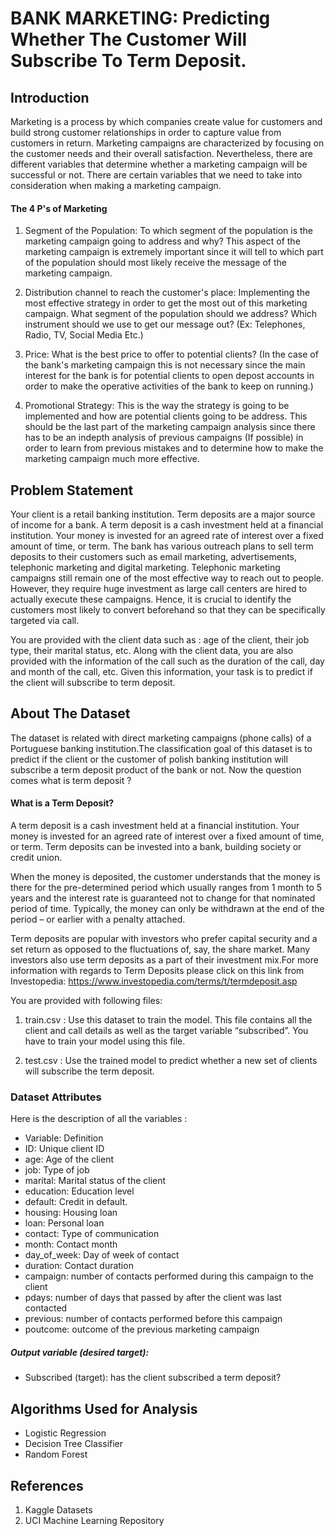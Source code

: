 # BANK MARKETING: Predicting Whether The Customer Will Subscribe To Term Deposit.

## Introduction

Marketing is a process by which companies create value for customers and build strong customer relationships in order to capture value from customers in return.
Marketing campaigns are characterized by focusing on the customer needs and their overall satisfaction. Nevertheless, there are different variables that determine whether a marketing campaign will be successful or not. There are certain variables that we need to take into consideration when making a marketing campaign.

#### The 4 P's of Marketing
1) Segment of the Population: To which segment of the population is the marketing campaign going to address and why? This aspect of the marketing campaign is extremely important since it will tell to which part of the population should most likely receive the message of the marketing campaign.

2) Distribution channel to reach the customer's place: Implementing the most effective strategy in order to get the most out of this marketing campaign. What segment of the population should we address? Which instrument should we use to get our message out? (Ex: Telephones, Radio, TV, Social Media Etc.)

3) Price: What is the best price to offer to potential clients? (In the case of the bank's marketing campaign this is not necessary since the main interest for the bank is for potential clients to open depost accounts in order to make the operative activities of the bank to keep on running.)

4) Promotional Strategy: This is the way the strategy is going to be implemented and how are potential clients going to be address. This should be the last part of the marketing campaign analysis since there has to be an indepth analysis of previous campaigns (If possible) in order to learn from previous mistakes and to determine how to make the marketing campaign much more effective.


## Problem Statement

Your client is a retail banking institution. Term deposits are a major source of income for a bank. A term deposit is a cash investment held at a financial institution. Your money is invested for an agreed rate of interest over a fixed amount of time, or term. The bank has various outreach plans to sell term deposits to their customers such as email marketing, advertisements, telephonic marketing and digital marketing. Telephonic marketing campaigns still remain one of the most effective way to reach out to people. However, they require huge investment as large call centers are hired to actually execute these campaigns. Hence, it is crucial to identify the customers most likely to convert beforehand so that they can be specifically targeted via call.

You are provided with the client data such as : age of the client, their job type, their marital status, etc. Along with the client data, you are also provided with the information of the call such as the duration of the call, day and month of the call, etc. Given this information, your task is to predict if the client will subscribe to term deposit.

## About The Dataset

The dataset is related with direct marketing campaigns (phone calls) of a Portuguese banking institution.The classification goal of this dataset is to predict if the client or the customer of polish banking institution will subscribe a term deposit product of the bank or not. Now the question comes what is term deposit ?


#### What is a Term Deposit?
A term deposit is a cash investment held at a financial institution. Your money is invested for an agreed rate of interest over a fixed amount of time, or term. Term deposits can be invested into a bank, building society or credit union.

When the money is deposited, the customer understands that the money is there for the pre-determined period which usually ranges from 1 month to 5 years and the interest rate is guaranteed not to change for that nominated period of time. Typically, the money can only be withdrawn at the end of the period – or earlier with a penalty attached.

Term deposits are popular with investors who prefer capital security and a set return as opposed to the fluctuations of, say, the share market. Many investors also use term deposits as a part of their investment mix.For more information with regards to Term Deposits please click on this link from Investopedia: https://www.investopedia.com/terms/t/termdeposit.asp


You are provided with following files:

1. train.csv : Use this dataset to train the model. This file contains all the client and call details as well 
as the target variable “subscribed”. You have to train your model using this file.

2. test.csv : Use the trained model to predict whether a new set of clients
will subscribe the term deposit.

### Dataset Attributes

Here is the description of all the variables :

- Variable: Definition
- ID: Unique client ID
- age: Age of the client
- job: Type of job
- marital: Marital status of the client
- education: Education level
- default: Credit in default.
- housing: Housing loan
- loan: Personal loan
- contact: Type of communication
- month: Contact month
- day_of_week: Day of week of contact
- duration: Contact duration
- campaign: number of contacts performed during this campaign to the client
- pdays: number of days that passed by after the client was last contacted
- previous: number of contacts performed before this campaign
- poutcome: outcome of the previous marketing campaign

##### Output variable (desired target):
- Subscribed (target): has the client subscribed a term deposit?

## Algorithms Used for Analysis

- Logistic Regression
- Decision Tree Classifier
- Random Forest

## References

1. Kaggle Datasets
2. UCI Machine Learning Repository
